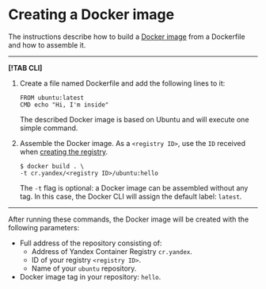 # Creating a Docker image

The instructions describe how to build a [Docker image](../../concepts/docker-image.md) from a Dockerfile and how to assemble it.

---

**[!TAB CLI]**

1. Create a file named Dockerfile and add the following lines to it:

    ```
    FROM ubuntu:latest
    CMD echo "Hi, I'm inside"
    ```

    The described Docker image is based on Ubuntu and will execute one simple command.

1. Assemble the Docker image. As a `<registry ID>`, use the `ID` received when 
[creating the registry](../registry/registry-create.md).

    ```
    $ docker build . \
    -t cr.yandex/<registry ID>/ubuntu:hello
    ```

    The `-t` flag is optional: a Docker image can be assembled without any tag. In this case, the Docker CLI will assign the default label: `latest`.

--- 

After running these commands, the Docker image will be created with the following parameters:

- Full address of the repository consisting of:
    - Address of Yandex Container Registry `cr.yandex`.
    - ID of your registry `<registry ID>`.
    - Name of your `ubuntu` repository.
- Docker image tag in your repository: `hello`.

